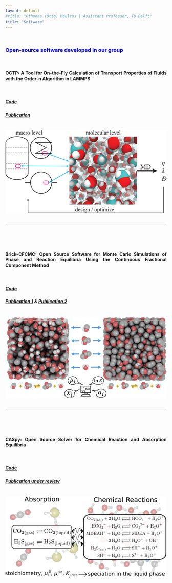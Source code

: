 ```yaml
---
layout: default
#title: "Othonas (Otto) Moultos | Assistant Professor, TU Delft"
title: "Software"
---
```


<br/>
<div  style="text-align: justify;" class="col-sm-12">

  <h3 style="color:blue;"> Open-source software developed in our group </h3>
<br/>
 <!-- OCTP  -->
<h4>
  <!-- <a href="https://pubs.acs.org/doi/10.1021/acs.jcim.8b00939"> -->
  OCTP: A Tool for On-the-Fly Calculation of Transport Properties of Fluids with the Order-n Algorithm in LAMMPS
<!-- </a> -->
</h4>

<br/>

<h5>  <span class="fa fa-github"></span><a href="https://github.com/omoultosEthTuDelft/OCTP"> Code</a> </h5>

<h5> <span class="fa fa-tasks"></span><a href="https://pubs.acs.org/doi/10.1021/acs.jcim.8b00939"> Publication</a> </h5>

<br/>

<div class="gallery">
  <a target="_blank" href="figures/octp.jpg">
    <img src="figures/octp.jpg" alt="Mountains" width="700" height="auto">
  </a>
  <br/><br/>
  <!-- <div class="desc"> MSc graduation of Ke Xu (TU Delft, July 2022)</div> -->
</div>

------------------------------------------------------------------------------------------------------------

<br/>
<br/>
<br/>

<!-- BRICK -->

<h4>
  <!-- <a href="https://pubs.acs.org/doi/10.1021/acs.jcim.0c00334"> -->
    Brick-CFCMC: Open Source Software for Monte Carlo Simulations of Phase and Reaction Equilibria Using the Continuous Fractional Component Method
  <!-- </a> -->
</h4>
<br/>

<h5>  <span class="fa fa-gitlab"></span><a href="https://gitlab.com/ETh_TU_Delft/Brick-CFCMC"> Code</a> </h5>

<h5> <span class="fa fa-tasks"></span><a href="https://pubs.acs.org/doi/10.1021/acs.jcim.0c00334"> Publication 1</a> & <a href="https://doi.org/10.1021/acs.jcim.1c00652"> Publication 2</a></h5>

<br/>


<div class="gallery">
  <a target="_blank" href="figures/brick.jpg">
    <img src="figures/brick.jpg" alt="Mountains" width="700" height="auto">
  </a>
  <br/><br/>
  <!-- <div class="desc"> MSc graduation of Ke Xu (TU Delft, July 2022)</div> -->
</div>

------------------------------------------------------------------------------------------------------------

<br/>
<br/>
<br/>

<!-- CASPY -->

<h4>
  <!-- <a href="https://pubs.acs.org/doi/10.1021/acs.jcim.0c00334"> -->
    CASpy: Open Source Solver for Chemical Reaction and Absorption Equilibria
  <!-- </a> -->
</h4>
<br/>

<h5>  <span class="fa fa-github"></span><a href="https://github.com/omoultosEthTuDelft/CASpy"> Code</a> </h5>

<h5> <span class="fa fa-tasks"></span><a href=""> Publication under review</a> </h5>

<br/>


<div class="gallery">
  <a target="_blank" href="figures/caspy.pdf">
    <img src="figures/caspy.pdf" alt="Mountains" width="700" height="auto">
  </a>
  <br/><br/>
  <!-- <div class="desc"> MSc graduation of Ke Xu (TU Delft, July 2022)</div> -->
</div>

